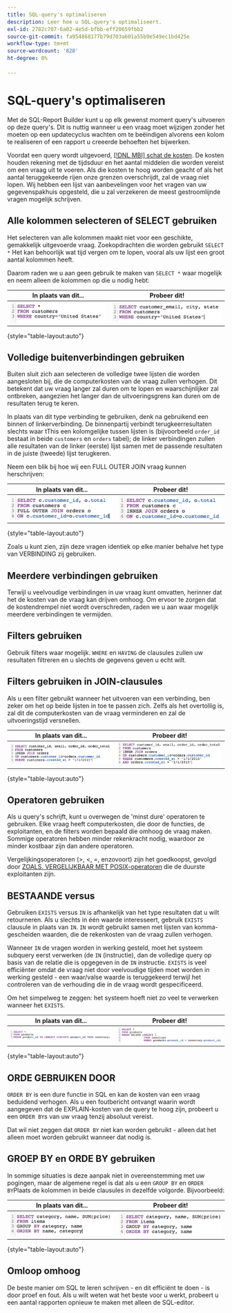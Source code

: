 ```yaml
---
title: SQL-query's optimaliseren
description: Leer hoe u SQL-query's optimaliseert.
exl-id: 2782c707-6a02-4e5d-bfbb-eff20659fbb2
source-git-commit: fa954868177b79d703a601a55b9e549ec1bd425e
workflow-type: tm+mt
source-wordcount: '828'
ht-degree: 0%

---
```


# SQL-query&#39;s optimaliseren

Met de SQL-Report Builder kunt u op elk gewenst moment query&#39;s uitvoeren op deze query&#39;s. Dit is nuttig wanneer u een vraag moet wijzigen zonder het moeten op een updatecyclus wachten om te beëindigen alvorens een kolom te realiseren of een rapport u creeerde behoeften het bijwerken.

Voordat een query wordt uitgevoerd, [[!DNL MBI] schat de kosten](https://experienceleague.adobe.com/docs/commerce-knowledge-base/kb/troubleshooting/miscellaneous/sql-queries-explain-cost-errors.html?lang=en). De kosten houden rekening met de tijdsduur en het aantal middelen die worden vereist om een vraag uit te voeren. Als die kosten te hoog worden geacht of als het aantal teruggekeerde rijen onze grenzen overschrijdt, zal de vraag niet lopen. Wij hebben een lijst van aanbevelingen voor het vragen van uw gegevenspakhuis opgesteld, die u zal verzekeren de meest gestroomlijnde vragen mogelijk schrijven.

## Alle kolommen selecteren of SELECT gebruiken

Het selecteren van alle kolommen maakt niet voor een geschikte, gemakkelijk uitgevoerde vraag. Zoekopdrachten die worden gebruikt `SELECT *` Het kan behoorlijk wat tijd vergen om te lopen, vooral als uw lijst een groot aantal kolommen heeft.

Daarom raden we u aan geen gebruik te maken van `SELECT *` waar mogelijk en neem alleen de kolommen op die u nodig hebt:

| **In plaats van dit...** | **Probeer dit!** |
|-----|-----|
| ![](../../mbi/assets/Select_all_1.png) | ![](../../mbi/assets/Select_all_2.png) |

{style=&quot;table-layout:auto&quot;}

## Volledige buitenverbindingen gebruiken

Buiten sluit zich aan selecteren de volledige twee lijsten die worden aangesloten bij, die de computerkosten van de vraag zullen verhogen. Dit betekent dat uw vraag langer zal duren om te lopen en waarschijnlijker zal ontbreken, aangezien het langer dan de uitvoeringsgrens kan duren om de resultaten terug te keren.

In plaats van dit type verbinding te gebruiken, denk na gebruikend een binnen of linkerverbinding. De binnenpartij verbindt terugkeerresultaten slechts waar tThis een kolomgelijke tussen lijsten is (bijvoorbeeld `order_id` bestaat in beide `customers` en `orders` tabel); de linker verbindingen zullen alle resultaten van de linker (eerste) lijst samen met de passende resultaten in de juiste (tweede) lijst terugkeren.

Neem een blik bij hoe wij een FULL OUTER JOIN vraag kunnen herschrijven:

| **In plaats van dit...** | **Probeer dit!** |
|-----|-----|
| ![](../../mbi/assets/Full_Outer_Join_1.png) | ![](../../mbi/assets/Full_Outer_Join_2.png) |

{style=&quot;table-layout:auto&quot;}

Zoals u kunt zien, zijn deze vragen identiek op elke manier behalve het type van VERBINDING zij gebruiken.

## Meerdere verbindingen gebruiken

Terwijl u veelvoudige verbindingen in uw vraag kunt omvatten, herinner dat het de kosten van de vraag kan drijven omhoog. Om ervoor te zorgen dat de kostendrempel niet wordt overschreden, raden we u aan waar mogelijk meerdere verbindingen te vermijden.

## Filters gebruiken

Gebruik filters waar mogelijk. `WHERE` en `HAVING` de clausules zullen uw resultaten filtreren en u slechts de gegevens geven u echt wilt.

## Filters gebruiken in JOIN-clausules

Als u een filter gebruikt wanneer het uitvoeren van een verbinding, ben zeker om het op beide lijsten in toe te passen zich. Zelfs als het overtollig is, zal dit de computerkosten van de vraag verminderen en zal de uitvoeringstijd versnellen.

| **In plaats van dit...** | **Probeer dit!** |
|-----|-----|
| ![](../../mbi/assets/Join_filters_1.png) | ![](../../mbi/assets/Join_filters_2.png) |

{style=&quot;table-layout:auto&quot;}

## Operatoren gebruiken

Als u query&#39;s schrijft, kunt u overwegen de &#39;minst dure&#39; operatoren te gebruiken. Elke vraag heeft computerkosten, die door de functies, de exploitanten, en de filters worden bepaald die omhoog de vraag maken. Sommige operatoren hebben minder rekenkracht nodig, waardoor ze minder kostbaar zijn dan andere operatoren.

Vergelijkingsoperatoren (>, &lt;, =, enzovoort) zijn het goedkoopst, gevolgd door [ZOALS. VERGELIJKBAAR MET POSIX-operatoren](https://www.postgresql.org/docs/9.5/functions-matching.html) die de duurste exploitanten zijn.

## BESTAANDE versus

Gebruiken `EXISTS` versus `IN` is afhankelijk van het type resultaten dat u wilt retourneren. Als u slechts in één waarde interesseert, gebruik `EXISTS` clausule in plaats van `IN`. `IN` wordt gebruikt samen met lijsten van komma-gescheiden waarden, die de rekenkosten van de vraag zullen verhogen.

Wanneer `IN` de vragen worden in werking gesteld, moet het systeem subquery eerst verwerken (de `IN` (instructie), dan de volledige query op basis van de relatie die is opgegeven in de `IN` instructie. `EXISTS` is veel efficiënter omdat de vraag niet door veelvoudige tijden moet worden in werking gesteld - een waar/valse waarde is teruggekeerd terwijl het controleren van de verhouding die in de vraag wordt gespecificeerd.

Om het simpelweg te zeggen: het systeem hoeft niet zo veel te verwerken wanneer het `EXISTS`.

| **In plaats van dit...** | **Probeer dit!** |
|-----|-----|
| ![](../../mbi/assets/Exists_1.png) | ![](../../mbi/assets/Exists_2.png) |

{style=&quot;table-layout:auto&quot;}

## ORDE GEBRUIKEN DOOR

`ORDER BY` is een dure functie in SQL en kan de kosten van een vraag beduidend verhogen. Als u een foutbericht ontvangt waarin wordt aangegeven dat de EXPLAIN-kosten van de query te hoog zijn, probeert u een `ORDER BY`s van uw vraag tenzij absoluut vereist.

Dat wil niet zeggen dat `ORDER BY` niet kan worden gebruikt - alleen dat het alleen moet worden gebruikt wanneer dat nodig is.

## GROEP BY en ORDE BY gebruiken

In sommige situaties is deze aanpak niet in overeenstemming met uw pogingen, maar de algemene regel is dat als u een `GROUP BY` en `ORDER BY`Plaats de kolommen in beide clausules in dezelfde volgorde. Bijvoorbeeld:

| **In plaats van dit...** | **Probeer dit!** |
|-----|-----|
| ![](../../mbi/assets/Group_by_2.png) | ![](../../mbi/assets/Group_by_1.png) |

{style=&quot;table-layout:auto&quot;}

## Omloop omhoog

De beste manier om SQL te leren schrijven - en dit efficiënt te doen - is door proef en fout. Als u wilt weten wat het beste voor u werkt, probeert u een aantal rapporten opnieuw te maken met alleen de SQL-editor.
